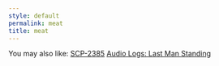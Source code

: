 ```yaml
---
style: default
permalink: meat
title: meat
---
```

You may also like:
[SCP-2385](http://scp-wiki.net/scp-2385)
[Audio Logs: Last Man Standing](http://scp-wiki.net/last-man-standing)